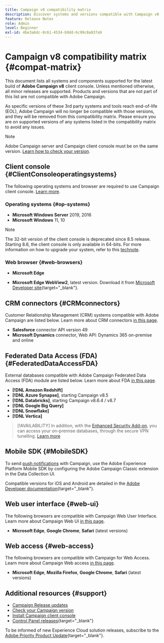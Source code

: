 ```yaml
---
title: Campaign v8 compatibility matrix
description: Discover systems and versions compatible with Campaign v8
feature: Release Notes
role: Admin
level: Beginner
exl-id: 4be3a6dc-0c61-4534-b9dd-6c99c8a037a9
---
```

# Campaign v8 compatibility matrix {#compat-matrix}

This document lists all systems and components supported for the latest build of **Adobe Campaign v8** client console. Unless mentioned otherwise, all minor releases are supported. Products and versions that are not part of this list are not compatible with Adobe Campaign.

As specific versions of these 3rd party systems and tools reach end-of-life (EOL), Adobe Campaign will no longer be compatible with those versions, and they will be removed from this compatibility matrix. Please ensure you are on supported versions of any systems listed in the compatibility matrix to avoid any issues.

>[!NOTE]
>
>Adobe Campaign server and Campaign client console must be on the same version. [Learn how to check your version](upgrades.md#version).

## Client console {#ClientConsoleoperatingsystems}

The following operating systems and browser are required to use Campaign client console. [Learn more](connect.md).

### Operating systems {#op-systems}

* **Microsoft Windows Server** 2019, 2016
* **Microsoft Windows** 11, 10

>[!NOTE]
>The 32-bit version of the client console is deprecated since 8.5 release. Starting 8.6, the client console is only available in 64-bits. For more information on how to upgrade your system, refer to this [technote](../../technotes/upgrades/console.md).

### Web browser {#web-browsers}

* **Microsoft Edge**

* **Microsoft Edge WebView2**, latest version. Download it from [Microsoft Developer site](http://www.adobe.com/go/acc-ms-webview2-runtime-download){target="_blank"}.

## CRM connectors {#CRMconnectors}

Customer Relationship Management (CRM) systems compatible with Adobe Campaign are listed below. Learn more about CRM connectors [in this page](../connect/crm.md).

* **Salesforce** connector API version 49
* **Microsoft Dynamics** connector, Web API: Dynamics 365 on-premise and online

## Federated Data Access (FDA){#FederatedDataAccessFDA}

External databases compatible with Adobe Campaign Federated Data Access (FDA) module are listed below. Learn more about FDA [in this page](../connect/fda.md).

* **[!DNL Amazon Redshift]**
* **[!DNL Azure Synapse]**, starting Campaign v8.5
* **[!DNL Databricks]**, starting Campaign v8.6.4 / v8.7
* **[!DNL Google Big Query]**
* **[!DNL Snowflake]**
* **[!DNL Vertica]**


>[!AVAILABILITY]
>In addition, with the [Enhanced Security Add-on](../config/enhanced-security.md#secure-vpn-tunneling), you can access your on-premise databases, through the secure VPN tunelling. [Learn more](../config/enhanced-security.md#vpn-callouts)

## Mobile SDK {#MobileSDK}

To send [push notifications](../send/push.md) with Campaign, use the Adobe Experience Platform Mobile SDK by configuring the Adobe Campaign Classic extension in the Data Collection UI. 

Compatible versions for iOS and Android are detailed in the [Adobe Developer documentation](https://developer.adobe.com/client-sdks/home/){target="_blank"}.

## Web user interface {#web-ui}

The following browsers are compatible with Campaign Web User Interface. Learn more about Campaign Web UI [in this page](campaign-ui.md#ac-web-ui).

* **Microsoft Edge**, **Google Chrome**, **Safari** (latest versions)

## Web access {#web-access}

The following browsers are compatible with Campaign for Web Access. Learn more about Campaign Web access [in this page](connect.md#web-access).

* **Microsoft Edge**, **Mozilla Firefox**, **Google Chrome**, **Safari** (latest versions)

## Additional resources {#support}

* [Campaign Release updates](upgrades.md)
* [Check your Campaign version](upgrades.md#version)
* [Install Campaign client console](connect.md)
* [Control Panel releases](https://experienceleague.adobe.com/docs/control-panel/using/release-notes.html){target="_blank"}

To be informed of new Experience Cloud solution releases, subscribe to the [Adobe Priority Product Update](https://www.adobe.com/subscription/priority-product-update.html){target="_blank"}.